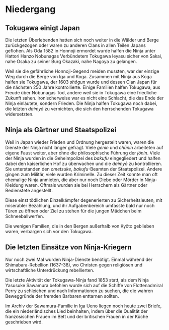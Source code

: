 # Niedergang


## Tokugawa einigt Japan

Die letzten Überlebenden hatten sich noch weiter in die Wälder und Berge zurückgezogen oder waren zu anderen Clans in allen Teilen Japans geflohen. Als Oda 1582 in Honnoji ermordet wurde halfen die Ninja unter Hattori Hanzo Nobunagas Verbündetem Tokugawa Ieyasu sicher von Sakai, nahe Osaka zu seiner Burg Okazaki, nahe Nagoya zu gelangen.

Weil sie die gefährliche Honnoji-Gegend meiden mussten, war der einzige Weg durch die Berge von Iga und Koga. Zusammen mit Ninja aus Kōga halfen sie Tokugawa, der 1603 *shōgun* wurde und dessen Clan Japan für die nächsten 250 Jahre kontrollierte. Einige Familien halfen Tokugawa, aus Freude über Nobunagas Tod, andere weil sie in Tokugawa eine friedliche Zukunft sahen. Ironischerweise war es nicht eine Schlacht, die das Ende der Ninja einläutete, sondern Frieden. Die Ninja halfen Tokugawa noch dabei, die letzten *daimyō* zu vernichten, die sich den herrschenden Tokugawa widersetzten.


## Ninja als Gärtner und Staatspolizei

Weil in Japan wieder Frieden und Ordnung hergestellt waren, waren die Dienste der Ninja nicht länger gefragt. Viele *genin* und *chūnin* arbeiteten auf eigene Faust weiter, aber ohne die philosophische Führung der *jōnin*. Viele der Ninja wurden in die Geheimpolizei des *bakufu* eingegliedert und halfen dabei den kaiserlichen Hof zu überwachen und die *daimyō* zu kontrollieren. Sie unterstanden den *ometsuke*, *bakufu*-Beamten der Staatspolizei. Andere gingen zum Militär, viele wurden Kriminelle. Zu dieser Zeit konnte man oft ehemalige Ninja anmieten, die aber nur noch Diebe oder Mörder in Ninja-Kleidung waren. Oftmals wurden sie bei Herrschern als Gärtner oder Bedienstete angestellt.

Diese einst tödlichen Einzelkämpfer degenerierten zu Sicherheitsleuten, mit miserabler Bezahlung, und ihr Aufgabenbereich umfasste bald nur noch Türen zu öffnen oder Ziel zu stehen für die jungen Mädchen beim Schneeballwerfen.

Die wenigen Familien, die in den Bergen außerhalb von Kyōto geblieben waren, verbargen sich vor den Tokugawa.


## Die letzten Einsätze von Ninja-Kriegern

Nur noch zwei Mal wurden Ninja-Dienste benötigt. Einmal während der Shimabara-Rebellion (1637-38), wo Christen gegen religiösen und wirtschaftliche Unterdrückung rebellierten.

Die letzte Aktivität der Tokugawa-Ninja fand 1853 statt, als dem Ninja Yasusuke Sawamura befohlen wurde sich auf die Schiffe von Flottenadmiral Perry zu schleichen und nach Informationen zu suchen, die die wahren Beweggründe der fremden Barbaren enttarnen sollten.

Im Archiv der Sawamura-Familie in Iga Ueno liegen noch heute zwei Briefe, die ein niederländisches Lied beinhalten, indem über die Qualität der französischen Frauen im Bett und der britischen Frauen in der Küche geschrieben wird.
